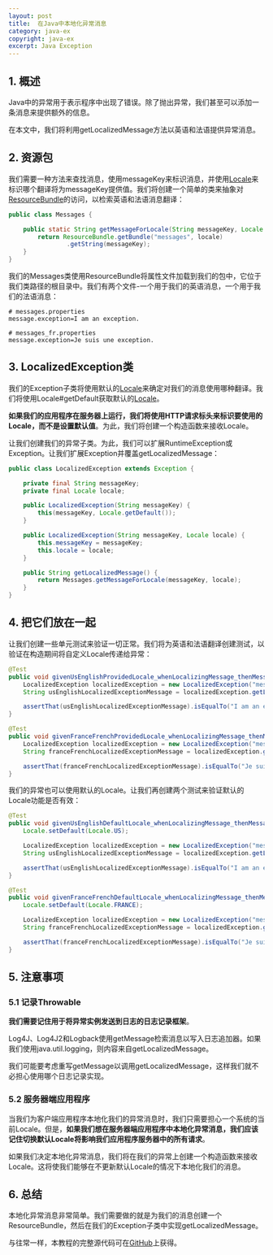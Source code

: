 ```yaml
---
layout: post
title:  在Java中本地化异常消息
category: java-ex
copyright: java-ex
excerpt: Java Exception
---
```


## 1. 概述

Java中的异常用于表示程序中出现了错误。除了抛出异常，我们甚至可以添加一条消息来提供额外的信息。

在本文中，我们将利用getLocalizedMessage方法以英语和法语提供异常消息。

## 2. 资源包

我们需要一种方法来查找消息，使用messageKey来标识消息，并使用[Locale](https://www.baeldung.com/java-8-localization#localization)来标识哪个翻译将为messageKey提供值。我们将创建一个简单的类来抽象对[ResourceBundle](https://www.baeldung.com/java-resourcebundle)的访问，以检索英语和法语消息翻译：

```java
public class Messages {

    public static String getMessageForLocale(String messageKey, Locale locale) {
        return ResourceBundle.getBundle("messages", locale)
                .getString(messageKey);
    }
}
```

我们的Messages类使用ResourceBundle将属性文件加载到我们的包中，它位于我们类路径的根目录中。我们有两个文件-一个用于我们的英语消息，一个用于我们的法语消息：

```properties
# messages.properties
message.exception=I am an exception.
```

```properties
# messages_fr.properties
message.exception=Je suis une exception.
```

## 3. LocalizedException类

我们的Exception子类将使用默认的[Locale](https://www.baeldung.com/java-8-localization#localization)来确定对我们的消息使用哪种翻译。我们将使用Locale#getDefault获取默认的[Locale](https://www.baeldung.com/java-8-localization#localization)。

**如果我们的应用程序在服务器上运行，我们将使用HTTP请求标头来标识要使用的Locale，而不是设置默认值**。为此，我们将创建一个构造函数来接收Locale。

让我们创建我们的异常子类。为此，我们可以扩展RuntimeException或Exception。让我们扩展Exception并覆盖getLocalizedMessage：

```java
public class LocalizedException extends Exception {

    private final String messageKey;
    private final Locale locale;

    public LocalizedException(String messageKey) {
        this(messageKey, Locale.getDefault());
    }

    public LocalizedException(String messageKey, Locale locale) {
        this.messageKey = messageKey;
        this.locale = locale;
    }

    public String getLocalizedMessage() {
        return Messages.getMessageForLocale(messageKey, locale);
    }
}
```

## 4. 把它们放在一起

让我们创建一些单元测试来验证一切正常。我们将为英语和法语翻译创建测试，以验证在构造期间将自定义Locale传递给异常：

```java
@Test
public void givenUsEnglishProvidedLocale_whenLocalizingMessage_thenMessageComesFromDefaultMessage() {
    LocalizedException localizedException = new LocalizedException("message.exception", Locale.US);
    String usEnglishLocalizedExceptionMessage = localizedException.getLocalizedMessage();

    assertThat(usEnglishLocalizedExceptionMessage).isEqualTo("I am an exception.");
}

@Test
public void givenFranceFrenchProvidedLocale_whenLocalizingMessage_thenMessageComesFromFrenchTranslationMessages() {
    LocalizedException localizedException = new LocalizedException("message.exception", Locale.FRANCE);
    String franceFrenchLocalizedExceptionMessage = localizedException.getLocalizedMessage();

    assertThat(franceFrenchLocalizedExceptionMessage).isEqualTo("Je suis une exception.");
}
```

我们的异常也可以使用默认的Locale。让我们再创建两个测试来验证默认的Locale功能是否有效：

```java
@Test
public void givenUsEnglishDefaultLocale_whenLocalizingMessage_thenMessageComesFromDefaultMessages() {
    Locale.setDefault(Locale.US);

    LocalizedException localizedException = new LocalizedException("message.exception");
    String usEnglishLocalizedExceptionMessage = localizedException.getLocalizedMessage();

    assertThat(usEnglishLocalizedExceptionMessage).isEqualTo("I am an exception.");
}

@Test
public void givenFranceFrenchDefaultLocale_whenLocalizingMessage_thenMessageComesFromFrenchTranslationMessages() {
    Locale.setDefault(Locale.FRANCE);

    LocalizedException localizedException = new LocalizedException("message.exception");
    String franceFrenchLocalizedExceptionMessage = localizedException.getLocalizedMessage();

    assertThat(franceFrenchLocalizedExceptionMessage).isEqualTo("Je suis une exception.");
}
```

## 5. 注意事项

### 5.1 记录Throwable

**我们需要记住用于将异常实例发送到日志的日志记录框架**。

Log4J、Log4J2和Logback使用getMessage检索消息以写入日志追加器。如果我们使用java.util.logging，则内容来自getLocalizedMessage。

我们可能要考虑重写getMessage以调用getLocalizedMessage，这样我们就不必担心使用哪个日志记录实现。

### 5.2 服务器端应用程序

当我们为客户端应用程序本地化我们的异常消息时，我们只需要担心一个系统的当前Locale。但是，**如果我们想在服务器端应用程序中本地化异常消息，我们应该记住切换默认Locale将影响我们应用程序服务器中的所有请求**。

如果我们决定本地化异常消息，我们将在我们的异常上创建一个构造函数来接收Locale。这将使我们能够在不更新默认Locale的情况下本地化我们的消息。

## 6. 总结

本地化异常消息非常简单。我们需要做的就是为我们的消息创建一个ResourceBundle，然后在我们的Exception子类中实现getLocalizedMessage。

与往常一样，本教程的完整源代码可在[GitHub](https://github.com/tuyucheng7/taketoday-tutorial4j/tree/master/java-core-modules/java-exceptions-3)上获得。
